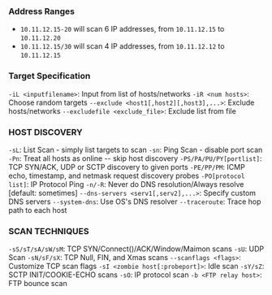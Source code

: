 
### Address Ranges

- `10.11.12.15-20` will scan 6 IP addresses, from `10.11.12.15` to `10.11.12.20`
- `10.11.12.15/30` will scan 4 IP addresses, from `10.11.12.12` to `10.11.12.15`

### Target Specification

`-iL <inputfilename>`: Input from list of hosts/networks
`-iR <num hosts>`: Choose random targets
`--exclude <host1[,host2][,host3],...>`: Exclude hosts/networks
`--excludefile <exclude_file>`: Exclude list from file

### HOST DISCOVERY

`-sL`: List Scan - simply list targets to scan
`-sn`: Ping Scan - disable port scan
`-Pn`: Treat all hosts as online -- skip host discovery
`-PS/PA/PU/PY[portlist]`: TCP SYN/ACK, UDP or SCTP discovery to given ports
`-PE/PP/PM`: ICMP echo, timestamp, and netmask request discovery probes
`-PO[protocol list]`: IP Protocol Ping
`-n/-R`: Never do DNS resolution/Always resolve [default: sometimes]
`--dns-servers <serv1[,serv2],...>`: Specify custom DNS servers
`--system-dns`: Use OS's DNS resolver
`--traceroute`: Trace hop path to each host

### SCAN TECHNIQUES

`-sS/sT/sA/sW/sM`: TCP SYN/Connect()/ACK/Window/Maimon scans
`-sU`: UDP Scan
`-sN/sF/sX`: TCP Null, FIN, and Xmas scans
`--scanflags <flags>`: Customize TCP scan flags
`-sI <zombie host[:probeport]>`: Idle scan
`-sY/sZ`: SCTP INIT/COOKIE-ECHO scans
`-sO`: IP protocol scan
`-b <FTP relay host>`: FTP bounce scan

